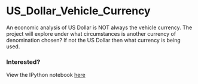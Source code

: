 US_Dollar_Vehicle_Currency
==========================

An economic analysis of US Dollar is NOT always the vehicle currency. The project will explore under what circumstances is another currency of denomination chosen?  If not the US Dollar then what currency is being used.

### Interested?

View the IPython notebook [here](http://nbviewer.ipython.org/urls/raw.github.com/agconti/US_Dollar_Vehicle_Currency/master/Italian%2520Trade/US_Dollar_Vehicle_Currency.ipynb)
